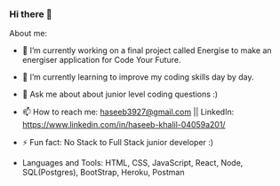 ### Hi there 👋

About me:

* 🔭 I’m currently working on a final project called Energise to make an energiser application for Code Your Future.
* 🌱 I’m currently learning to improve my coding skills day by day.
* 💬 Ask me about about junior level coding questions :) 
* 📫 How to reach me: haseeb3927@gmail.com || LinkedIn: https://www.linkedin.com/in/haseeb-khalil-04059a201/
* ⚡ Fun fact: No Stack to Full Stack junior developer :) 

* Languages and Tools:
                    HTML, CSS, JavaScript, React, Node, SQL(Postgres), BootStrap, Heroku, Postman
        
